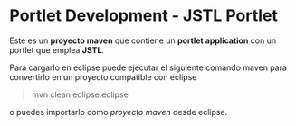 Portlet Development - JSTL Portlet
==================================
Este es un **proyecto maven** que contiene un **portlet application** con un portlet que emplea **JSTL**.

Para cargarlo en eclipse puede ejecutar el siguiente comando maven para convertirlo en un proyecto compatible con eclipse

>mvn clean eclipse:eclipse

o puedes importarlo como _proyecto maven_ desde eclipse.
